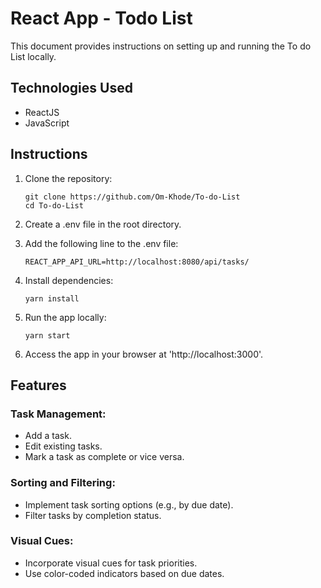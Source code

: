 # React App - Todo List

This document provides instructions on setting up and running the To do List locally.

## Technologies Used

- ReactJS
- JavaScript

## Instructions

1. Clone the repository:

   ```
   git clone https://github.com/Om-Khode/To-do-List
   cd To-do-List
   ```

2. Create a .env file in the root directory.

3. Add the following line to the .env file:

   ```
   REACT_APP_API_URL=http://localhost:8080/api/tasks/
   ```

4. Install dependencies:

   ```
   yarn install
   ```

5. Run the app locally:

   ```
   yarn start
   ```

6. Access the app in your browser at 'http://localhost:3000'.

## Features

### Task Management:

- Add a task.
- Edit existing tasks.
- Mark a task as complete or vice versa.

### Sorting and Filtering:

- Implement task sorting options (e.g., by due date).
- Filter tasks by completion status.

### Visual Cues:

- Incorporate visual cues for task priorities.
- Use color-coded indicators based on due dates.
